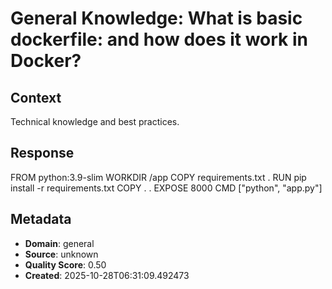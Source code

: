 # General Knowledge: What is basic dockerfile: and how does it work in Docker?

## Context
Technical knowledge and best practices.

## Response
FROM python:3.9-slim WORKDIR /app COPY requirements.txt . RUN pip install -r requirements.txt COPY . . EXPOSE 8000 CMD ["python", "app.py"]

## Metadata
- **Domain**: general
- **Source**: unknown
- **Quality Score**: 0.50
- **Created**: 2025-10-28T06:31:09.492473